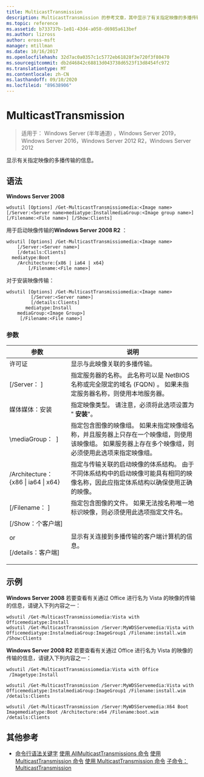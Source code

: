 ```yaml
---
title: MulticastTransmission
description: MulticastTransmission 的参考文章，其中显示了有关指定映像的多播传输的信息。
ms.topic: reference
ms.assetid: b733737b-1e81-43d4-a058-d6985a613bef
ms.author: lizross
author: eross-msft
manager: mtillman
ms.date: 10/16/2017
ms.openlocfilehash: 32d7ac0a0357c1c5772eb61828f3e720f3f80470
ms.sourcegitcommit: db2d46842c68813d043738d6523f13d8454fc972
ms.translationtype: MT
ms.contentlocale: zh-CN
ms.lasthandoff: 09/10/2020
ms.locfileid: "89638906"
---
```

# <a name="get-multicasttransmission"></a>MulticastTransmission

> 适用于： Windows Server (半年通道) ，Windows Server 2019，Windows Server 2016，Windows Server 2012 R2，Windows Server 2012

显示有关指定映像的多播传输的信息。

## <a name="syntax"></a>语法
**Windows Server 2008**
```
wdsutil [Options] /Get-MulticastTransmissiomedia:<Image name> [/Server:<Server name>mediatype:InstallmediaGroup:<Image group name>]
[/Filename:<File name>] [/Show:Clients]
```
用于启动映像传输的**Windows Server 2008 R2** ：
```
wdsutil [Options] /Get-MulticastTransmissiomedia:<Image name>
    [/Server:<Server name>]
    [/details:Clients]
  mediatype:Boot
    /Architecture:{x86 | ia64 | x64}
        [/Filename:<File name>]
```
对于安装映像传输：
```
wdsutil [Options] /Get-MulticastTransmissiomedia:<Image name>
         [/Server:<Server name>]
         [/details:Clients]
       mediatype:Install
    mediaGroup:<Image Group>]
     [/Filename:<File name>]
```
### <a name="parameters"></a>参数
|参数|说明|
|-------|--------|
许可证<Image name>|显示与此映像关联的多播传输。|
|[/Server： <Server name> ]|指定服务器的名称。 此名称可以是 NetBIOS 名称或完全限定的域名 (FQDN) 。 如果未指定服务器名称，则使用本地服务器。|
媒体媒体：安装|指定映像类型。 请注意，必须将此选项设置为 " **安装**"。|
|\mediaGroup： <Image group name> ]|指定包含图像的映像组。 如果未指定映像组名称，并且服务器上只存在一个映像组，则使用该映像组。 如果服务器上存在多个映像组，则必须使用此选项来指定映像组。|
|/Architecture： {x86 &#124; ia64 &#124; x64}|指定与传输关联的启动映像的体系结构。 由于不同体系结构中的启动映像可能具有相同的映像名称，因此应指定体系结构以确保使用正确的映像。|
|[/Filename： <File name> ]|指定包含图像的文件。 如果无法按名称唯一地标识映像，则必须使用此选项指定文件名。|
|[/Show：个客户端]<p>or<p>[/details：客户端]|显示有关连接到多播传输的客户端计算机的信息。|
## <a name="examples"></a>示例
**Windows Server 2008** 若要查看有关通过 Office 进行名为 Vista 的映像的传输的信息，请键入下列内容之一：
```
wdsutil /Get-MulticastTransmissiomedia:Vista with Officemediatype:Install
wdsutil /Get-MulticastTransmission /Server:MyWDSServemedia:Vista with Officemediatype:InstalmediaGroup:ImageGroup1 /Filename:install.wim /Show:Clients
```
**Windows Server 2008 R2** 若要查看有关通过 Office 进行名为 Vista 的映像的传输的信息，请键入下列内容之一：
```
wdsutil /Get-MulticastTransmissiomedia:Vista with Office
 /Imagetype:Install
```
```
wdsutil /Get-MulticastTransmission /Server:MyWDSServemedia:Vista with Officemediatype:InstalmediaGroup:ImageGroup1 /Filename:install.wim /details:Clients
```
```
wdsutil /Get-MulticastTransmission /Server:MyWDSServemedia:X64 Boot Imagemediatype:Boot /Architecture:x64 /Filename:boot.wim /details:Clients
```
## <a name="additional-references"></a>其他参考
- [命令行语法关键字](command-line-syntax-key.md) 
[使用 AllMulticastTransmissions 命令](using-the-get-allmulticasttransmissions-command.md) 
[使用 MulticastTransmission 命令](using-the-new-multicasttransmission-command.md) 
[使用 MulticastTransmission 命令](using-the-remove-multicasttransmission-command.md) 
[子命令： MulticastTransmission](subcommand-start-multicasttransmission.md)
